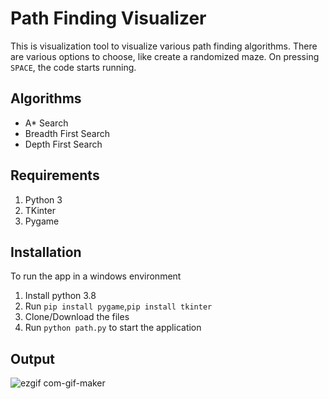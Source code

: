 # Path Finding Visualizer
This is visualization tool to visualize various path finding algorithms. There are various options to choose, like create a randomized maze. On pressing ```SPACE```, the code starts running.

## Algorithms
<ul>
    <li>A* Search</li>
    <li> Breadth First Search</li>
    <li> Depth First Search</li>
</ul>

## Requirements
<ol>
    <li>Python 3</li>
    <li>TKinter</li>
    <li>Pygame</li>
</ol>

## Installation
To run the app in a  windows environment
 1. Install python 3.8
 2. Run ```pip install pygame```,```pip install tkinter```
 3. Clone/Download the files
 4. Run ```python path.py``` to start the application

## Output
![ezgif com-gif-maker](https://user-images.githubusercontent.com/68152189/121096182-4f928880-c80f-11eb-84ce-966796293391.gif)
